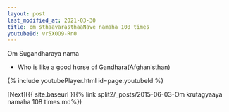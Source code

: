 ```yaml
---
layout: post
last_modified_at: 2021-03-30
title: om sthaavarasthaaNave namaha 108 times
youtubeId: vr5XOO9-Rn0
---
```

 
 
Om Sugandharaya nama 
 
 -  Who is like a good horse of Gandhara(Afghanisthan) 
 
  
 
  
 
 
 
 
 
 


{% include youtubePlayer.html id=page.youtubeId %}
 
[Next]({{ site.baseurl }}{% link  split2/_posts/2015-06-03-Om krutagyaaya namaha 108 times.md%})
 
